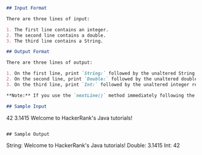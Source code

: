 ```markdown
## Input Format

There are three lines of input:

1. The first line contains an integer.
2. The second line contains a double.
3. The third line contains a String.

## Output Format

There are three lines of output:

1. On the first line, print `String:` followed by the unaltered String read from stdin.
2. On the second line, print `Double:` followed by the unaltered double read from stdin.
3. On the third line, print `Int:` followed by the unaltered integer read from stdin.

**Note:** If you use the `nextLine()` method immediately following the `nextInt()` method, recall that `nextInt()` reads integer tokens; because of this, the last newline character for that line of integer input is still queued in the input buffer, and the next `nextLine()` will be reading the remainder of the integer line (which is empty).

## Sample Input

```
42
3.1415
Welcome to HackerRank's Java tutorials!
```

## Sample Output

```
String: Welcome to HackerRank's Java tutorials!
Double: 3.1415
Int: 42
```
```